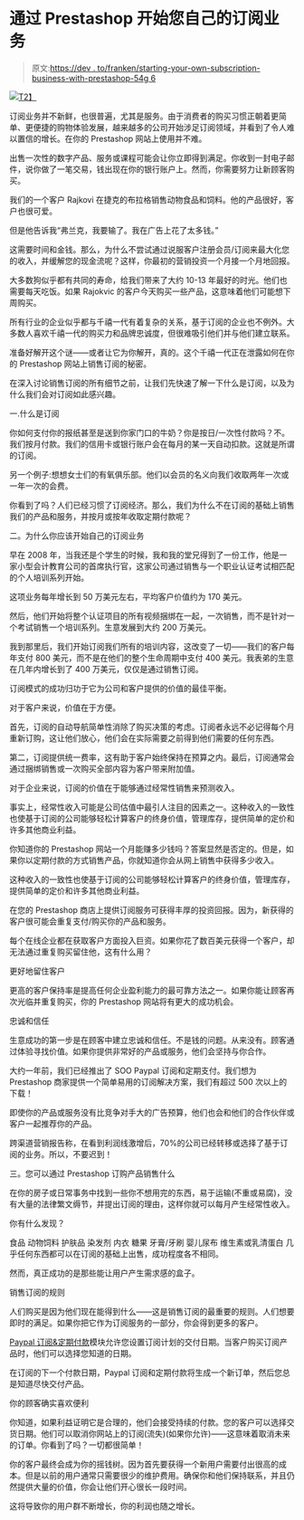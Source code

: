 # 通过 Prestashop 开始您自己的订阅业务

> 原文:[https://dev . to/franken/starting-your-own-subscription-business-with-prestashop-54g 6](https://dev.to/franken/starting-your-own-subscription-business-with-prestashop-54g6)

[![](../Images/231682b0e968627bdb0178e1b9a6795c.png)T2】](https://res.cloudinary.com/practicaldev/image/fetch/s--SWEPwwCB--/c_limit%2Cf_auto%2Cfl_progressive%2Cq_auto%2Cw_880/https://www.prestasoo.com/images/stories/start-sell-subscriptions-product-prestashop.jpg)

订阅业务并不新鲜，也很普遍，尤其是服务。由于消费者的购买习惯正朝着更简单、更便捷的购物体验发展，越来越多的公司开始涉足订阅领域，并看到了令人难以置信的增长。在你的 Prestashop 网站上使用并不难。

出售一次性的数字产品、服务或课程可能会让你立即得到满足。你收到一封电子邮件，说你做了一笔交易，钱出现在你的银行账户上。然而，你需要努力让新顾客购买。

我们的一个客户 Rajkovi 在捷克的布拉格销售动物食品和饲料。他的产品很好，客户也很可爱。

但是他告诉我“弗兰克，我要输了。我在广告上花了太多钱。”

这需要时间和金钱。那么，为什么不尝试通过说服客户注册会员/订阅来最大化您的收入，并缓解您的现金流呢？这样，你最初的营销投资一个月接一个月地回报。

大多数狗似乎都有共同的寿命，给我们带来了大约 10-13 年最好的时光。他们也需要每天吃饭。如果 Rajokvic 的客户今天购买一些产品，这意味着他们可能想下周购买。

所有行业的企业似乎都与千禧一代有着复杂的关系，基于订阅的企业也不例外。大多数人喜欢千禧一代的购买力和品牌忠诚度，但很难吸引他们并与他们建立联系。

准备好解开这个谜——或者让它为你解开，真的。这个千禧一代正在泄露如何在你的 Prestashop 网站上销售订阅的秘密。

在深入讨论销售订阅的所有细节之前，让我们先快速了解一下什么是订阅，以及为什么我们会对订阅如此感兴趣。

一.什么是订阅

你如何支付你的报纸甚至是送到你家门口的牛奶？你是按日/一次性付款吗？不。我们按月付款。我们的信用卡或银行账户会在每月的某一天自动扣款。这就是所谓的订阅。

另一个例子:想想女士们的有氧俱乐部。他们以会员的名义向我们收取两年一次或一年一次的会费。

你看到了吗？人们已经习惯了订阅经济。那么，我们为什么不在订阅的基础上销售我们的产品和服务，并按月或按年收取定期付款呢？

二。为什么你应该开始自己的订阅业务

早在 2008 年，当我还是个学生的时候，我和我的堂兄得到了一份工作，他是一家小型会计教育公司的首席执行官，这家公司通过销售与一个职业认证考试相匹配的个人培训系列开始。

这项业务每年增长到 50 万美元左右，平均客户价值约为 170 美元。

然后，他们开始将整个认证项目的所有视频捆绑在一起，一次销售，而不是针对一个考试销售一个培训系列。生意发展到大约 200 万美元。

我到那里后，我们开始订阅我们所有的培训内容，这改变了一切——我们的客户每年支付 800 美元，而不是在他们的整个生命周期中支付 400 美元。我表弟的生意在几年内增长到了 400 万美元，仅仅是通过销售订阅。

订阅模式的成功归功于它为公司和客户提供的价值的最佳平衡。

对于客户来说，价值在于方便。

首先，订阅的自动导航简单性消除了购买决策的考虑。订阅者永远不必记得每个月重新订购，这让他们放心，他们会在实际需要之前得到他们需要的任何东西。

第二，订阅提供统一费率，这有助于客户始终保持在预算之内。最后，订阅通常会通过捆绑销售或一次购买全部内容为客户带来附加值。

对于企业来说，订阅的价值在于能够通过经常性销售来预测收入。

事实上，经常性收入可能是公司估值中最引人注目的因素之一。这种收入的一致性也使基于订阅的公司能够轻松计算客户的终身价值，管理库存，提供简单的定价和许多其他商业利益。

你知道你的 Prestashop 网站一个月能赚多少钱吗？答案显然是否定的。但是，如果你以定期付款的方式销售产品，你就知道你会从网上销售中获得多少收入。

这种收入的一致性也使基于订阅的公司能够轻松计算客户的终身价值，管理库存，提供简单的定价和许多其他商业利益。

在您的 Prestashop 商店上提供订阅服务可获得丰厚的投资回报。因为，新获得的客户很可能会重复支付/购买你的产品和服务。

每个在线企业都在获取客户方面投入巨资。如果你花了数百美元获得一个客户，却无法通过重复购买留住他，这有什么用？

更好地留住客户

更高的客户保持率是提高任何企业盈利能力的最可靠方法之一。如果你能让顾客再次光临并重复购买，你的 Prestashop 网站将有更大的成功机会。

忠诚和信任

生意成功的第一步是在顾客中建立忠诚和信任。不是钱的问题。从来没有。顾客通过体验寻找价值。如果你提供非常好的产品或服务，他们会坚持与你合作。

大约一年前，我们已经推出了 SOO Paypal 订阅和定期支付。我们想为 Prestashop 商家提供一个简单易用的订阅解决方案，我们有超过 500 次以上的下载！

即使你的产品或服务没有比竞争对手大的广告预算，他们也会和他们的合作伙伴或客户一起推荐你的产品。

跨渠道营销报告称，在看到利润线激增后，70%的公司已经转移或选择了基于订阅的业务。所以，不要迟到！

三。您可以通过 Prestashop 订购产品销售什么

在你的房子或日常事务中找到一些你不想用完的东西，易于运输(不重或易腐)，没有大量的法律繁文缛节，并提出订阅的理由，这样你就可以每月产生经常性收入。

你有什么发现？

食品
动物饲料
护肤品
染发剂
内衣
糖果
牙膏/牙刷
婴儿尿布
维生素或乳清蛋白
几乎任何东西都可以在订阅的基础上出售，成功程度各不相同。

然而，真正成功的是那些能让用户产生需求感的盒子。

销售订阅的规则

人们购买是因为他们现在能得到什么——这是销售订阅的最重要的规则。人们想要即时的满足。如果你把它作为订阅服务的一部分，你会得到更多的客户。

[Paypal 订阅&定期付款](https://www.prestasoo.com/prestashop-modules/subscriptions-prestashop-module.html?utm_source=article&utm_medium=article&utm_campaign=startingsubscriptionbusiness)模块允许您设置订阅计划的交付日期。当客户购买订阅产品时，他们可以选择您知道的日期。

在订阅的下一个付款日期，Paypal 订阅和定期付款将生成一个新订单，然后您总是知道尽快交付产品。

你的顾客确实喜欢便利

你知道，如果利益证明它是合理的，他们会接受持续的付款。您的客户可以选择交货日期。他们可以取消你网站上的订阅(流失)(如果你允许)——这意味着取消未来的订单。你看到了吗？一切都很简单！

你的客户最终会成为你的摇钱树。因为首先要获得一个新用户需要付出很高的成本。但是以前的用户通常只需要很少的维护费用。确保你和他们保持联系，并且仍然提供大量的价值，你会让他们开心很长一段时间。

这将导致你的用户群不断增长，你的利润也随之增长。